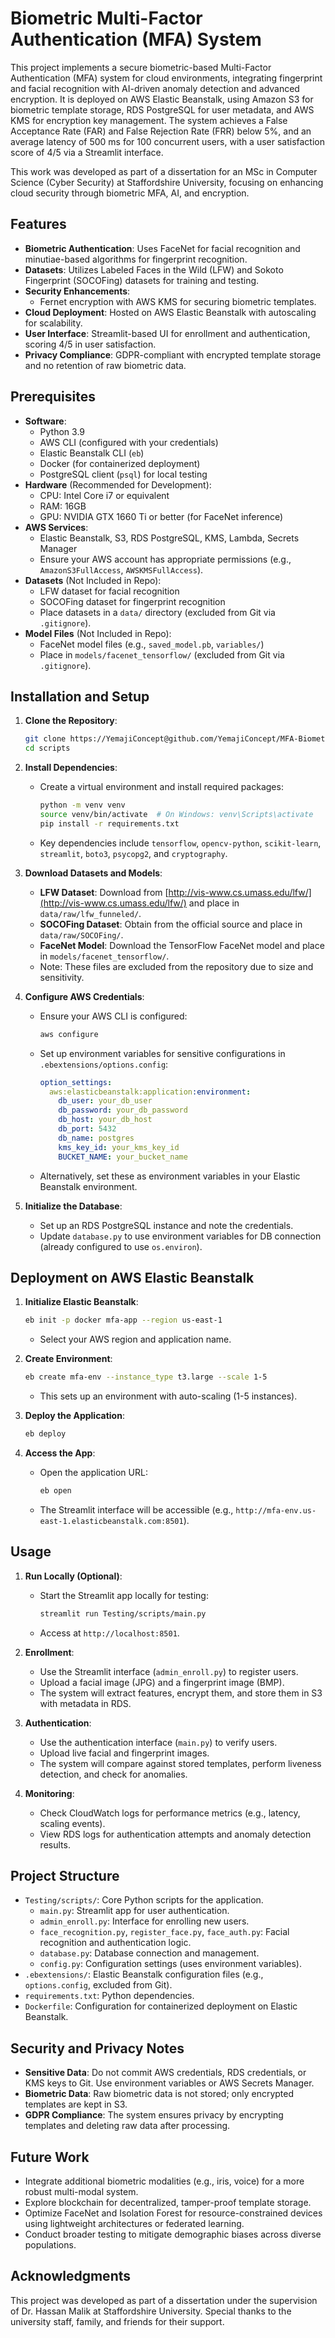 # Biometric Multi-Factor Authentication (MFA) System

This project implements a secure biometric-based Multi-Factor Authentication (MFA) system for cloud environments, integrating fingerprint and facial recognition with AI-driven anomaly detection and advanced encryption. It is deployed on AWS Elastic Beanstalk, using Amazon S3 for biometric template storage, RDS PostgreSQL for user metadata, and AWS KMS for encryption key management. The system achieves a False Acceptance Rate (FAR) and False Rejection Rate (FRR) below 5%, and an average latency of 500 ms for 100 concurrent users, with a user satisfaction score of 4/5 via a Streamlit interface.

This work was developed as part of a dissertation for an MSc in Computer Science (Cyber Security) at Staffordshire University, focusing on enhancing cloud security through biometric MFA, AI, and encryption.

## Features
- **Biometric Authentication**: Uses FaceNet for facial recognition and minutiae-based algorithms for fingerprint recognition.
- **Datasets**: Utilizes Labeled Faces in the Wild (LFW) and Sokoto Fingerprint (SOCOFing) datasets for training and testing.
- **Security Enhancements**:
  - Fernet encryption with AWS KMS for securing biometric templates.
- **Cloud Deployment**: Hosted on AWS Elastic Beanstalk with autoscaling for scalability.
- **User Interface**: Streamlit-based UI for enrollment and authentication, scoring 4/5 in user satisfaction.
- **Privacy Compliance**: GDPR-compliant with encrypted template storage and no retention of raw biometric data.

## Prerequisites
- **Software**:
  - Python 3.9
  - AWS CLI (configured with your credentials)
  - Elastic Beanstalk CLI (`eb`)
  - Docker (for containerized deployment)
  - PostgreSQL client (`psql`) for local testing
- **Hardware** (Recommended for Development):
  - CPU: Intel Core i7 or equivalent
  - RAM: 16GB
  - GPU: NVIDIA GTX 1660 Ti or better (for FaceNet inference)
- **AWS Services**:
  - Elastic Beanstalk, S3, RDS PostgreSQL, KMS, Lambda, Secrets Manager
  - Ensure your AWS account has appropriate permissions (e.g., `AmazonS3FullAccess`, `AWSKMSFullAccess`).
- **Datasets** (Not Included in Repo):
  - LFW dataset for facial recognition
  - SOCOFing dataset for fingerprint recognition
  - Place datasets in a `data/` directory (excluded from Git via `.gitignore`).
- **Model Files** (Not Included in Repo):
  - FaceNet model files (e.g., `saved_model.pb`, `variables/`)
  - Place in `models/facenet_tensorflow/` (excluded from Git via `.gitignore`).

## Installation and Setup
1. **Clone the Repository**:
   ```bash
   git clone https://YemajiConcept@github.com/YemajiConcept/MFA-Biometrics_Cloud.git
   cd scripts
      ```

2. **Install Dependencies**:
   - Create a virtual environment and install required packages:
     ```bash
     python -m venv venv
     source venv/bin/activate  # On Windows: venv\Scripts\activate
     pip install -r requirements.txt
     ```
   - Key dependencies include `tensorflow`, `opencv-python`, `scikit-learn`, `streamlit`, `boto3`, `psycopg2`, and `cryptography`.

3. **Download Datasets and Models**:
   - **LFW Dataset**: Download from [http://vis-www.cs.umass.edu/lfw/](http://vis-www.cs.umass.edu/lfw/) and place in `data/raw/lfw_funneled/`.
   - **SOCOFing Dataset**: Obtain from the official source and place in `data/raw/SOCOFing/`.
   - **FaceNet Model**: Download the TensorFlow FaceNet model and place in `models/facenet_tensorflow/`.
   - Note: These files are excluded from the repository due to size and sensitivity.

4. **Configure AWS Credentials**:
   - Ensure your AWS CLI is configured:
     ```bash
     aws configure
     ```
   - Set up environment variables for sensitive configurations in `.ebextensions/options.config`:
     ```yaml
     option_settings:
       aws:elasticbeanstalk:application:environment:
         db_user: your_db_user
         db_password: your_db_password
         db_host: your_db_host
         db_port: 5432
         db_name: postgres
         kms_key_id: your_kms_key_id
         BUCKET_NAME: your_bucket_name
     ```
   - Alternatively, set these as environment variables in your Elastic Beanstalk environment.

5. **Initialize the Database**:
   - Set up an RDS PostgreSQL instance and note the credentials.
   - Update `database.py` to use environment variables for DB connection (already configured to use `os.environ`).

## Deployment on AWS Elastic Beanstalk
1. **Initialize Elastic Beanstalk**:
   ```bash
   eb init -p docker mfa-app --region us-east-1
   ```
   - Select your AWS region and application name.

2. **Create Environment**:
   ```bash
   eb create mfa-env --instance_type t3.large --scale 1-5
   ```
   - This sets up an environment with auto-scaling (1-5 instances).

3. **Deploy the Application**:
   ```bash
   eb deploy
   ```

4. **Access the App**:
   - Open the application URL:
     ```bash
     eb open
     ```
   - The Streamlit interface will be accessible (e.g., `http://mfa-env.us-east-1.elasticbeanstalk.com:8501`).

## Usage
1. **Run Locally (Optional)**:
   - Start the Streamlit app locally for testing:
     ```bash
     streamlit run Testing/scripts/main.py
     ```
   - Access at `http://localhost:8501`.

2. **Enrollment**:
   - Use the Streamlit interface (`admin_enroll.py`) to register users.
   - Upload a facial image (JPG) and a fingerprint image (BMP).
   - The system will extract features, encrypt them, and store them in S3 with metadata in RDS.

3. **Authentication**:
   - Use the authentication interface (`main.py`) to verify users.
   - Upload live facial and fingerprint images.
   - The system will compare against stored templates, perform liveness detection, and check for anomalies.

4. **Monitoring**:
   - Check CloudWatch logs for performance metrics (e.g., latency, scaling events).
   - View RDS logs for authentication attempts and anomaly detection results.

## Project Structure
- `Testing/scripts/`: Core Python scripts for the application.
  - `main.py`: Streamlit app for user authentication.
  - `admin_enroll.py`: Interface for enrolling new users.
  - `face_recognition.py`, `register_face.py`, `face_auth.py`: Facial recognition and authentication logic.
  - `database.py`: Database connection and management.
  - `config.py`: Configuration settings (uses environment variables).
- `.ebextensions/`: Elastic Beanstalk configuration files (e.g., `options.config`, excluded from Git).
- `requirements.txt`: Python dependencies.
- `Dockerfile`: Configuration for containerized deployment on Elastic Beanstalk.

## Security and Privacy Notes
- **Sensitive Data**: Do not commit AWS credentials, RDS credentials, or KMS keys to Git. Use environment variables or AWS Secrets Manager.
- **Biometric Data**: Raw biometric data is not stored; only encrypted templates are kept in S3.
- **GDPR Compliance**: The system ensures privacy by encrypting templates and deleting raw data after processing.

## Future Work
- Integrate additional biometric modalities (e.g., iris, voice) for a more robust multi-modal system.
- Explore blockchain for decentralized, tamper-proof template storage.
- Optimize FaceNet and Isolation Forest for resource-constrained devices using lightweight architectures or federated learning.
- Conduct broader testing to mitigate demographic biases across diverse populations.


## Acknowledgments
This project was developed as part of a dissertation under the supervision of Dr. Hassan Malik at Staffordshire University. Special thanks to the university staff, family, and friends for their support.
